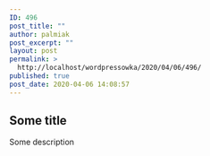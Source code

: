 ```yaml
---
ID: 496
post_title: ""
author: palmiak
post_excerpt: ""
layout: post
permalink: >
  http://localhost/wordpressowka/2020/04/06/496/
published: true
post_date: 2020-04-06 14:08:57
---
```

<!-- wp:heading -->
<h2>Some title</h2>
<!-- /wp:heading -->

<!-- wp:paragraph -->
<p>Some description</p>
<!-- /wp:paragraph -->

<!-- wp:more -->
<!--more-->
<!-- /wp:more -->

<!-- wp:acf/owl-link {
    "id": "block_5e8b1b68bb7f7",
    "name": "acf\/owl-link",
    "data": {
        "opis": "ACF test",
        "_opis": "field_5c5706bb6e493",
        "link": {
            "title": "onet",
            "url": "http:\/\/onet.pl",
            "target": "_blank"
        },
        "_link": "field_5c5706f36e494",
        "repeater": "",
        "_repeater": "field_5e5ae03cdabe4"
    },
    "align": "",
    "mode": "preview"
} /-->

<!-- wp:paragraph -->
<p></p>
<!-- /wp:paragraph -->